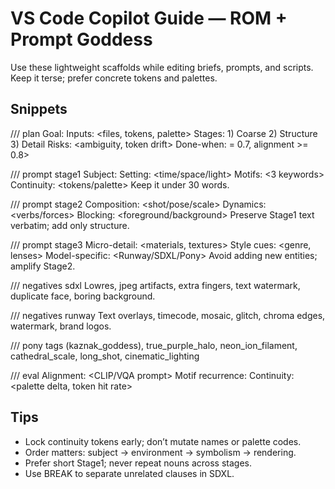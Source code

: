 # VS Code Copilot Guide — ROM + Prompt Goddess

Use these lightweight scaffolds while editing briefs, prompts, and scripts. Keep it terse; prefer concrete tokens and palettes.

## Snippets

/// plan
Goal: <what outcome looks like>
Inputs: <files, tokens, palette>
Stages: 1) Coarse 2) Structure 3) Detail
Risks: <ambiguity, token drift>
Done-when: <motif recurrence >= 0.7, alignment >= 0.8>

/// prompt stage1
Subject: <one line>
Setting: <time/space/light>
Motifs: <3 keywords>
Continuity: <tokens/palette>
Keep it under 30 words.

/// prompt stage2
Composition: <shot/pose/scale>
Dynamics: <verbs/forces>
Blocking: <foreground/background>
Preserve Stage1 text verbatim; add only structure.

/// prompt stage3
Micro-detail: <materials, textures>
Style cues: <genre, lenses>
Model-specific: <Runway/SDXL/Pony>
Avoid adding new entities; amplify Stage2.

/// negatives sdxl
Lowres, jpeg artifacts, extra fingers, text watermark, duplicate face, boring background.

/// negatives runway
Text overlays, timecode, mosaic, glitch, chroma edges, watermark, brand logos.

/// pony tags
(kaznak_goddess), true_purple_halo, neon_ion_filament, cathedral_scale, long_shot, cinematic_lighting

/// eval
Alignment: <CLIP/VQA prompt>
Motif recurrence: <describe visual regex or color cluster>
Continuity: <palette delta, token hit rate>

## Tips

- Lock continuity tokens early; don’t mutate names or palette codes.
- Order matters: subject → environment → symbolism → rendering.
- Prefer short Stage1; never repeat nouns across stages.
- Use BREAK to separate unrelated clauses in SDXL.
